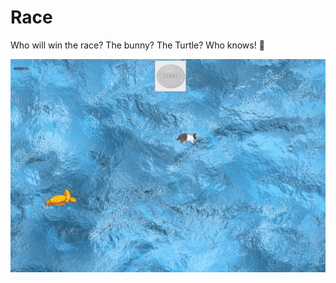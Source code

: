 # Race
Who will win the race? The bunny? The Turtle? Who knows! 😬

![Alt text](ezgif.com-gif-maker.gif "Preview")
